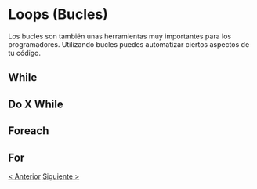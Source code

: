 # Loops (Bucles)
Los bucles son también unas herramientas muy importantes para los programadores. Utilizando bucles puedes automatizar ciertos aspectos de tu código.

## While


## Do X While

## Foreach

## For

[< Anterior](./8-Puertas-Lógicas.md) [Siguiente >](./10-Comentarios.md)